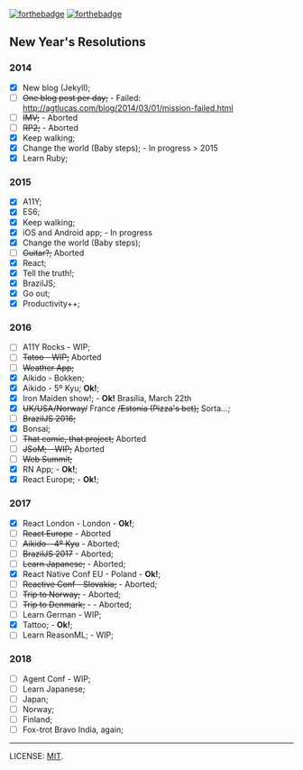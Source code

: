 [![forthebadge](http://forthebadge.com/images/badges/uses-badges.svg)](http://forthebadge.com) [![forthebadge](http://forthebadge.com/images/badges/uses-git.svg)](http://forthebadge.com)

## New Year's Resolutions

### 2014

- [x] New blog (Jekyll);
- [ ] ~~One blog post per day;~~ - Failed: http://agtlucas.com/blog/2014/03/01/mission-failed.html
- [ ] ~~IMV;~~ - Aborted
- [ ] ~~RP2;~~ - Aborted
- [x] Keep walking;
- [x] Change the world (Baby steps); - In progress > 2015
- [x] Learn Ruby;

### 2015

- [x] A11Y;
- [x] ES6;
- [x] Keep walking;
- [x] iOS and Android app; - In progress
- [x] Change the world (Baby steps);
- [ ] ~~Guitar?;~~ Aborted
- [x] React;
- [x] Tell the truth!;
- [x] BrazilJS;
- [x] Go out;
- [x] Productivity++;

### 2016

- [ ] A11Y Rocks - WIP;
- [ ] ~~Tatoo - WIP;~~ Aborted
- [ ] ~~Weather App;~~
- [x] Aikido - Bokken;
- [x] Aikido - 5º Kyu; **Ok!**;
- [x] Iron Maiden show!; - **Ok!** Brasília, March 22th
- [x] ~~UK/USA/Norway/~~ France ~~/Estonia (Pizza's bet);~~ Sorta...;
- [ ] ~~BrazilJS 2016;~~
- [x] Bonsai;
- [ ] ~~That comic, that project;~~ Aborted
- [ ] ~~JSoM; - WIP;~~ Aborted
- [ ] ~~Web Summit;~~
- [x] RN App; - **Ok!**;
- [x] React Europe; - **Ok!**;

### 2017

- [x] React London - London - **Ok!**;
- [ ] ~~React Europe~~ - Aborted
- [ ] ~~Aikido - 4º Kyu~~ - Aborted;
- [ ] ~~BrazilJS 2017~~ - Aborted;
- [ ] ~~Learn Japanese;~~ - Aborted;
- [x] React Native Conf EU - Poland - **Ok!**;
- [ ] ~~Reactive Conf - Slovakia;~~ - Aborted;
- [ ] ~~Trip to Norway;~~ - Aborted;
- [ ] ~~Trip to Denmark;~~ - - Aborted;
- [ ] Learn German - WIP;
- [x] Tattoo; - **Ok!**;
- [ ] Learn ReasonML; - WIP;

### 2018

- [ ] Agent Conf - WIP;
- [ ] Learn Japanese;
- [ ] Japan;
- [ ] Norway;
- [ ] Finland;
- [ ] Fox-trot Bravo India, again;

---

LICENSE: [MIT](http://mit.lucas.ninja).

